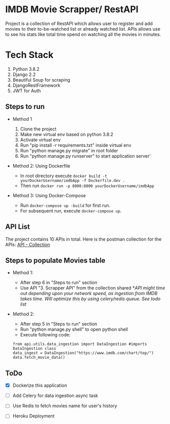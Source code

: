 # IMDB Movie Scrapper/ RestAPI

Project is a collection of RestAPI which allows user to register and add movies to their to-be-watched list or already watched list. APIs allows use to see his stats like total time spend on watching all the movies in minutes.


# Tech Stack

 1. Python 3.8.2
 2. Django 2.2
 3. Beautiful Soup for scraping
 4. DjangoRestFramework
 5. JWT for Auth

## Steps to run

 - Method 1

	 1. Clone the project
	 2. Make new virtual env based on python 3.8.2
	 3. Activate virtual env
	 4. Run "pip install -r requirements.txt" inside virtual env
	 5. Run "python manage.py migrate" in root folder
	 6. Run "python manage.py runserver" to start application server'
	 
	

 - Method 2: Using Dockerfile
	 - In root directory execute `docker build -t yourDockerUsername/imdbApp -f Dockerfile.dev .`
	 - Then run `docker run -p 8000:8000 yourDockerUsername/imdbApp`
	
	

 - Method 3: Using Docker-Compose
	 - Run `docker-compose up -build` for first run.
	 - For subsequent run, execute `docker-compose up`.

## API List
The project contains 10 APIs in total.
Here is the postman collection for the APIs:
[API - Collection](https://www.getpostman.com/collections/82689d6d2e1e640deeff)


## Steps to populate Movies table

 - Method 1:
	 - After step 6 in "Steps to run" section
	 - Use API "3. Scrapper API" from the collection shared
	 **API might time out depending upon your network speed, as ingestion from IMDB takes time. Will optimize this by using celery/redis queue. See todo list*
 - Method 2:
	 - After step 5 in "Steps to run" section
	 - Run "python manage.py shell" to open python shell
	 - Execute following code:

	```
	from api.utils.data_ingestion import DataIngestion #imports DataIngestion class
	data_ingest = DataIngestion("https://www.imdb.com/chart/top/")
	data.fetch_movie_data()
	```

## ToDo

 - [x] Dockerize this application
 - [ ] Add Celery for data ingestion async task
 - [ ] Use Redis to fetch movies name for user's history
 - [ ] Heroku Deployment

